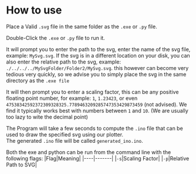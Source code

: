 # How to use

Place a Valid `.svg` file in the same folder as the `.exe` or `.py` file.

Double-Click the `.exe` or `.py` file to run it.

It will prompt you to enter the path to the svg, enter the name of the svg file, example: `MySvg.svg`.
If the svg is in a different location on your disk, you can also enter the relative path to the svg, example: `./../../../MySvgFolder/Folder2/MySvg.svg`. this however can become very tedious very quickly, so we advise you to simply place the svg in the same directory as the `.exe file`

It will then prompt you to enter a scaling factor, this can be any positive floating point number, for example: `1`, `1.23423`, or even `47538342592372309328325.7789463209285747353429873459` (not advised). We find it typically works best with numbers between `1` and `10`. (We are usually too lazy to wite the decimal point)

The Program will take a few seconds to compute the `.ino` file that can be used to draw the specified svg using our plotter.  
The generated `.ino` file will be called `generated_ino.ino`.

Both the exe and python can be run from the command line with the following flags:
|Flag|Meaning|
|----|-------|
|`-s`|Scaling Factor|
|`-p`|Relative Path to SVG|
